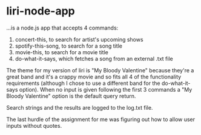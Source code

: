 # liri-node-app

...is a node.js app that accepts 4 commands:

1. concert-this, to search for artist's upcoming shows
2. spotify-this-song, to search for a song title
3. movie-this, to search for a movie title
4. do-what-it-says, which fetches a song from an external .txt file

The theme for my version of liri is "My Bloody Valentine" because 
they're a great band and it's a crappy movie and so fits all 4 of 
the functionality requirements (although I chose to use a different 
band for the do-what-it-says option). When no input is given 
following the first 3 commands a "My Bloody Valentine" option is the 
default query return.

Search strings and the results are logged to the log.txt file.

The last hurdle of the assignment for me was figuring out how to 
allow user inputs without quotes.